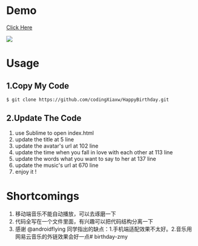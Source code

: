 
# Demo
[Click Here](http://codingxiaxw.cn/HappyBirthday)  

![](http://od2xrf8gr.bkt.clouddn.com/happybirthday.jpg)

# Usage
## 1.Copy My Code
`$ git clone https://github.com/codingXiaxw/HappyBirthday.git`

## 2.Update The Code

1. use Sublime to open index.html
2. update the title at 5 line
3. update the avatar's url at 102 line
4. update the time when you fall in love with each other at 113 line
5. update the words what you want to say to her at 137 line
6. update the music's url at 670 line
7. enjoy it !

# Shortcomings

1. 移动端音乐不能自动播放，可以去琢磨一下
2. 代码全写在一个文件里面，有兴趣可以把代码结构分离一下
3. 感谢 @androidflying 同学指出的缺点：1.手机端适配效果不太好。2.音乐用网易云音乐的外链效果会好一点# birthday-zmy
